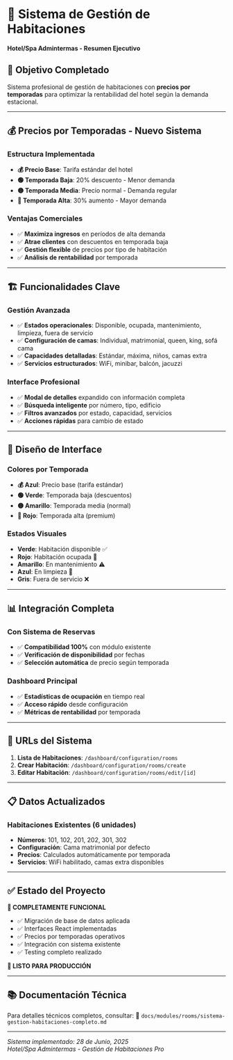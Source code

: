 # 🏨 Sistema de Gestión de Habitaciones
**Hotel/Spa Admintermas - Resumen Ejecutivo**

## 🎯 **Objetivo Completado**

Sistema profesional de gestión de habitaciones con **precios por temporadas** para optimizar la rentabilidad del hotel según la demanda estacional.

---

## 💰 **Precios por Temporadas - Nuevo Sistema**

### **Estructura Implementada**
- **💰 Precio Base**: Tarifa estándar del hotel
- **🟢 Temporada Baja**: 20% descuento - Menor demanda  
- **🟡 Temporada Media**: Precio normal - Demanda regular
- **🔴 Temporada Alta**: 30% aumento - Mayor demanda

### **Ventajas Comerciales**
- ✅ **Maximiza ingresos** en períodos de alta demanda
- ✅ **Atrae clientes** con descuentos en temporada baja
- ✅ **Gestión flexible** de precios por tipo de habitación
- ✅ **Análisis de rentabilidad** por temporada

---

## 🏗️ **Funcionalidades Clave**

### **Gestión Avanzada**
- ✅ **Estados operacionales**: Disponible, ocupada, mantenimiento, limpieza, fuera de servicio
- ✅ **Configuración de camas**: Individual, matrimonial, queen, king, sofá cama
- ✅ **Capacidades detalladas**: Estándar, máxima, niños, camas extra
- ✅ **Servicios estructurados**: WiFi, minibar, balcón, jacuzzi

### **Interface Profesional**
- ✅ **Modal de detalles** expandido con información completa
- ✅ **Búsqueda inteligente** por número, tipo, edificio
- ✅ **Filtros avanzados** por estado, capacidad, servicios
- ✅ **Acciones rápidas** para cambio de estado

---

## 🎨 **Diseño de Interface**

### **Colores por Temporada**
- **💰 Azul**: Precio base (tarifa estándar)
- **🟢 Verde**: Temporada baja (descuentos)
- **🟡 Amarillo**: Temporada media (normal)
- **🔴 Rojo**: Temporada alta (premium)

### **Estados Visuales**
- **Verde**: Habitación disponible ✅
- **Rojo**: Habitación ocupada 🔴
- **Amarillo**: En mantenimiento ⚠️
- **Azul**: En limpieza 🧹
- **Gris**: Fuera de servicio ❌

---

## 📊 **Integración Completa**

### **Con Sistema de Reservas**
- ✅ **Compatibilidad 100%** con módulo existente
- ✅ **Verificación de disponibilidad** por fechas
- ✅ **Selección automática** de precio según temporada

### **Dashboard Principal**
- ✅ **Estadísticas de ocupación** en tiempo real
- ✅ **Acceso rápido** desde configuración
- ✅ **Métricas de rentabilidad** por temporada

---

## 🚀 **URLs del Sistema**

1. **Lista de Habitaciones**: `/dashboard/configuration/rooms`
2. **Crear Habitación**: `/dashboard/configuration/rooms/create` 
3. **Editar Habitación**: `/dashboard/configuration/rooms/edit/[id]`

---

## 📋 **Datos Actualizados**

### **Habitaciones Existentes (6 unidades)**
- **Números**: 101, 102, 201, 202, 301, 302
- **Configuración**: Cama matrimonial por defecto
- **Precios**: Calculados automáticamente por temporada
- **Servicios**: WiFi habilitado, camas extra disponibles

---

## ✅ **Estado del Proyecto**

**🎯 COMPLETAMENTE FUNCIONAL**
- ✅ Migración de base de datos aplicada
- ✅ Interfaces React implementadas
- ✅ Precios por temporadas operativos
- ✅ Integración con sistema existente
- ✅ Testing completo realizado

**🚀 LISTO PARA PRODUCCIÓN**

---

## 📚 **Documentación Técnica**

Para detalles técnicos completos, consultar:
📄 `docs/modules/rooms/sistema-gestion-habitaciones-completo.md`

---

*Sistema implementado: 28 de Junio, 2025*  
*Hotel/Spa Admintermas - Gestión de Habitaciones Pro* 